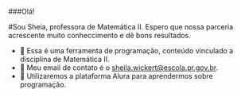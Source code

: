 ###Olá!


#Sou Sheia, professora de Matemática II. Espero que nossa parceria acrescente muito conheccimento e dê bons resultados.



- 🔭 Essa é uma ferramenta de programação, conteúdo vinculado a disciplina de Matemática II.
- 👯 Meu email de contato é o sheila.wickert@escola.pr.gov.br.
- 🤔 Utilizaremos a plataforma Alura para aprendermos sobre programação.
